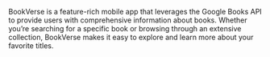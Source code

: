 BookVerse is a feature-rich mobile app that leverages the Google Books API to provide users with comprehensive information about books. Whether you’re searching for a specific book or browsing through an extensive collection, BookVerse makes it easy to explore and learn more about your favorite titles.
